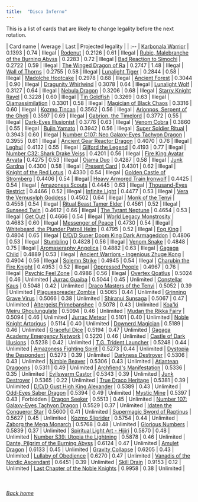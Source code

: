 ```yaml
---
title:  "Disco Inferno"
---
```


This is a list of cards that are likely to change legality before the next rotation.

| Card name | Average | Last | Projected legality |
| :-- |
[Karbonala Warrior](https://db.ygoprodeck.com/card/?search=Karbonala%20Warrior) | 0.1393 | 0.74 | Illegal |
[Rodenut](https://db.ygoprodeck.com/card/?search=Rodenut) | 0.2126 | 0.61 | Illegal |
[Rubic, Malebranche of the Burning Abyss](https://db.ygoprodeck.com/card/?search=Rubic,%20Malebranche%20of%20the%20Burning%20Abyss) | 0.2283 | 0.72 | Illegal |
[Bad Reaction to Simochi](https://db.ygoprodeck.com/card/?search=Bad%20Reaction%20to%20Simochi) | 0.2722 | 0.59 | Illegal |
[The Winged Dragon of Ra](https://db.ygoprodeck.com/card/?search=The%20Winged%20Dragon%20of%20Ra) | 0.2747 | 1.48 | Illegal |
[Wall of Thorns](https://db.ygoprodeck.com/card/?search=Wall%20of%20Thorns) | 0.2755 | 0.58 | Illegal |
[Lunalight Tiger](https://db.ygoprodeck.com/card/?search=Lunalight%20Tiger) | 0.2844 | 0.58 | Illegal |
[Madolche Hootcake](https://db.ygoprodeck.com/card/?search=Madolche%20Hootcake) | 0.2978 | 0.68 | Illegal |
[Ancient Forest](https://db.ygoprodeck.com/card/?search=Ancient%20Forest) | 0.3044 | 0.90 | Illegal |
[Dragunity Whirlwind](https://db.ygoprodeck.com/card/?search=Dragunity%20Whirlwind) | 0.3078 | 0.64 | Illegal |
[Lunalight Wolf](https://db.ygoprodeck.com/card/?search=Lunalight%20Wolf) | 0.3127 | 0.64 | Illegal |
[Nebula Dragon](https://db.ygoprodeck.com/card/?search=Nebula%20Dragon) | 0.3206 | 0.68 | Illegal |
[Starry Knight Rayel](https://db.ygoprodeck.com/card/?search=Starry%20Knight%20Rayel) | 0.3228 | 0.60 | Illegal |
[Tin Goldfish](https://db.ygoprodeck.com/card/?search=Tin%20Goldfish) | 0.3269 | 0.63 | Illegal |
[Ojamassimilation](https://db.ygoprodeck.com/card/?search=Ojamassimilation) | 0.3301 | 0.58 | Illegal |
[Magician of Black Chaos](https://db.ygoprodeck.com/card/?search=Magician%20of%20Black%20Chaos) | 0.3316 | 0.60 | Illegal |
[Kozmo Tincan](https://db.ygoprodeck.com/card/?search=Kozmo%20Tincan) | 0.3562 | 0.56 | Illegal |
[Arionpos, Serpent of the Ghoti](https://db.ygoprodeck.com/card/?search=Arionpos,%20Serpent%20of%20the%20Ghoti) | 0.3597 | 0.69 | Illegal |
[Gabrion, the Timelord](https://db.ygoprodeck.com/card/?search=Gabrion,%20the%20Timelord) | 0.3772 | 0.55 | Illegal |
[Dark-Eyes Illusionist](https://db.ygoprodeck.com/card/?search=Dark-Eyes%20Illusionist) | 0.3776 | 0.63 | Illegal |
[Venom Cobra](https://db.ygoprodeck.com/card/?search=Venom%20Cobra) | 0.3860 | 0.55 | Illegal |
[Bujin Yamato](https://db.ygoprodeck.com/card/?search=Bujin%20Yamato) | 0.3942 | 0.56 | Illegal |
[Super Soldier Ritual](https://db.ygoprodeck.com/card/?search=Super%20Soldier%20Ritual) | 0.3943 | 0.60 | Illegal |
[Number C107: Neo Galaxy-Eyes Tachyon Dragon](https://db.ygoprodeck.com/card/?search=Number%20C107:%20Neo%20Galaxy-Eyes%20Tachyon%20Dragon) | 0.3955 | 0.61 | Illegal |
[Ancient Gear Reactor Dragon](https://db.ygoprodeck.com/card/?search=Ancient%20Gear%20Reactor%20Dragon) | 0.4070 | 0.76 | Illegal |
[Leghul](https://db.ygoprodeck.com/card/?search=Leghul) | 0.4132 | 0.55 | Illegal |
[Gilford the Legend](https://db.ygoprodeck.com/card/?search=Gilford%20the%20Legend) | 0.4193 | 0.77 | Illegal |
[Number C32: Shark Drake Veiss](https://db.ygoprodeck.com/card/?search=Number%20C32:%20Shark%20Drake%20Veiss) | 0.4201 | 0.56 | Illegal |
[Fire King Avatar Arvata](https://db.ygoprodeck.com/card/?search=Fire%20King%20Avatar%20Arvata) | 0.4275 | 0.53 | Illegal |
[Ojama Duo](https://db.ygoprodeck.com/card/?search=Ojama%20Duo) | 0.4287 | 0.58 | Illegal |
[Junk Gardna](https://db.ygoprodeck.com/card/?search=Junk%20Gardna) | 0.4300 | 0.58 | Illegal |
[Present Card](https://db.ygoprodeck.com/card/?search=Present%20Card) | 0.4301 | 0.62 | Illegal |
[Knight of the Red Lotus](https://db.ygoprodeck.com/card/?search=Knight%20of%20the%20Red%20Lotus) | 0.4330 | 0.54 | Illegal |
[Golden Castle of Stromberg](https://db.ygoprodeck.com/card/?search=Golden%20Castle%20of%20Stromberg) | 0.4406 | 0.54 | Illegal |
[Heavy Armored Train Ironwolf](https://db.ygoprodeck.com/card/?search=Heavy%20Armored%20Train%20Ironwolf) | 0.4425 | 0.54 | Illegal |
[Amazoness Scouts](https://db.ygoprodeck.com/card/?search=Amazoness%20Scouts) | 0.4445 | 0.63 | Illegal |
[Thousand-Eyes Restrict](https://db.ygoprodeck.com/card/?search=Thousand-Eyes%20Restrict) | 0.4466 | 0.52 | Illegal |
[Infinite Light](https://db.ygoprodeck.com/card/?search=Infinite%20Light) | 0.4477 | 0.53 | Illegal |
[Vera the Vernusylph Goddess](https://db.ygoprodeck.com/card/?search=Vera%20the%20Vernusylph%20Goddess) | 0.4502 | 0.64 | Illegal |
[Monk of the Tenyi](https://db.ygoprodeck.com/card/?search=Monk%20of%20the%20Tenyi) | 0.4558 | 0.54 | Illegal |
[Ritual Beast Tamer Elder](https://db.ygoprodeck.com/card/?search=Ritual%20Beast%20Tamer%20Elder) | 0.4561 | 0.52 | Illegal |
[Sunseed Twin](https://db.ygoprodeck.com/card/?search=Sunseed%20Twin) | 0.4612 | 0.66 | Illegal |
[The Tyrant Neptune](https://db.ygoprodeck.com/card/?search=The%20Tyrant%20Neptune) | 0.4654 | 0.53 | Illegal |
[Get Out!](https://db.ygoprodeck.com/card/?search=Get%20Out!) | 0.4666 | 0.54 | Illegal |
[World Legacy Monstrosity](https://db.ygoprodeck.com/card/?search=World%20Legacy%20Monstrosity) | 0.4683 | 0.60 | Illegal |
[Messenger of Peace](https://db.ygoprodeck.com/card/?search=Messenger%20of%20Peace) | 0.4730 | 0.54 | Illegal |
[Whitebeard, the Plunder Patroll Helm](https://db.ygoprodeck.com/card/?search=Whitebeard,%20the%20Plunder%20Patroll%20Helm) | 0.4795 | 0.52 | Illegal |
[Fog King](https://db.ygoprodeck.com/card/?search=Fog%20King) | 0.4804 | 0.65 | Illegal |
[D/D/D Super Doom King Dark Armageddon](https://db.ygoprodeck.com/card/?search=D/D/D%20Super%20Doom%20King%20Dark%20Armageddon) | 0.4806 | 0.53 | Illegal |
[Stumbling](https://db.ygoprodeck.com/card/?search=Stumbling) | 0.4828 | 0.56 | Illegal |
[Venom Snake](https://db.ygoprodeck.com/card/?search=Venom%20Snake) | 0.4848 | 0.75 | Illegal |
[Aromaseraphy Angelica](https://db.ygoprodeck.com/card/?search=Aromaseraphy%20Angelica) | 0.4882 | 0.63 | Illegal |
[Gagaga Child](https://db.ygoprodeck.com/card/?search=Gagaga%20Child) | 0.4889 | 0.53 | Illegal |
[Ancient Warriors - Ingenious Zhuge Kong](https://db.ygoprodeck.com/card/?search=Ancient%20Warriors%20-%20Ingenious%20Zhuge%20Kong) | 0.4904 | 0.56 | Illegal |
[Solemn Strike](https://db.ygoprodeck.com/card/?search=Solemn%20Strike) | 0.4945 | 0.54 | Illegal |
[Charubin the Fire Knight](https://db.ygoprodeck.com/card/?search=Charubin%20the%20Fire%20Knight) | 0.4953 | 0.52 | Illegal |
[Oppressed People](https://db.ygoprodeck.com/card/?search=Oppressed%20People) | 0.4967 | 0.76 | Illegal |
[Psychic Feel Zone](https://db.ygoprodeck.com/card/?search=Psychic%20Feel%20Zone) | 0.4986 | 0.56 | Illegal |
[Overtex Qoatlus](https://db.ygoprodeck.com/card/?search=Overtex%20Qoatlus) | 0.5024 | 0.46 | Unlimited |
[Jurrac Guaiba](https://db.ygoprodeck.com/card/?search=Jurrac%20Guaiba) | 0.5044 | 0.45 | Unlimited |
[Constellar Kaus](https://db.ygoprodeck.com/card/?search=Constellar%20Kaus) | 0.5048 | 0.42 | Unlimited |
[Draco Masters of the Tenyi](https://db.ygoprodeck.com/card/?search=Draco%20Masters%20of%20the%20Tenyi) | 0.5052 | 0.39 | Unlimited |
[Plaguespreader Zombie](https://db.ygoprodeck.com/card/?search=Plaguespreader%20Zombie) | 0.5065 | 0.44 | Unlimited |
[Grinning Grave Virus](https://db.ygoprodeck.com/card/?search=Grinning%20Grave%20Virus) | 0.5066 | 0.38 | Unlimited |
[Shiranui Sunsaga](https://db.ygoprodeck.com/card/?search=Shiranui%20Sunsaga) | 0.5067 | 0.47 | Unlimited |
[Altergeist Primebanshee](https://db.ygoprodeck.com/card/?search=Altergeist%20Primebanshee) | 0.5078 | 0.43 | Unlimited |
[Koa'ki Meiru Ghoulungulate](https://db.ygoprodeck.com/card/?search=Koa'ki%20Meiru%20Ghoulungulate) | 0.5094 | 0.46 | Unlimited |
[Mudan the Rikka Fairy](https://db.ygoprodeck.com/card/?search=Mudan%20the%20Rikka%20Fairy) | 0.5094 | 0.46 | Unlimited |
[Jurrac Meteor](https://db.ygoprodeck.com/card/?search=Jurrac%20Meteor) | 0.5101 | 0.40 | Unlimited |
[Noble Knight Artorigus](https://db.ygoprodeck.com/card/?search=Noble%20Knight%20Artorigus) | 0.5114 | 0.40 | Unlimited |
[Downerd Magician](https://db.ygoprodeck.com/card/?search=Downerd%20Magician) | 0.5189 | 0.46 | Unlimited |
[Graceful Dice](https://db.ygoprodeck.com/card/?search=Graceful%20Dice) | 0.5194 | 0.47 | Unlimited |
[Gagaga Academy Emergency Network](https://db.ygoprodeck.com/card/?search=Gagaga%20Academy%20Emergency%20Network) | 0.5220 | 0.46 | Unlimited |
[Castle of Dark Illusions](https://db.ygoprodeck.com/card/?search=Castle%20of%20Dark%20Illusions) | 0.5238 | 0.42 | Unlimited |
[T.G. Trident Launcher](https://db.ygoprodeck.com/card/?search=T.G.%20Trident%20Launcher) | 0.5248 | 0.44 | Unlimited |
[Amazoness Fighting Spirit](https://db.ygoprodeck.com/card/?search=Amazoness%20Fighting%20Spirit) | 0.5273 | 0.44 | Unlimited |
[Dystopia the Despondent](https://db.ygoprodeck.com/card/?search=Dystopia%20the%20Despondent) | 0.5273 | 0.39 | Unlimited |
[Darkness Destroyer](https://db.ygoprodeck.com/card/?search=Darkness%20Destroyer) | 0.5306 | 0.43 | Unlimited |
[Nimble Beaver](https://db.ygoprodeck.com/card/?search=Nimble%20Beaver) | 0.5306 | 0.43 | Unlimited |
[Atlantean Dragoons](https://db.ygoprodeck.com/card/?search=Atlantean%20Dragoons) | 0.5311 | 0.49 | Unlimited |
[Archfiend's Manifestation](https://db.ygoprodeck.com/card/?search=Archfiend's%20Manifestation) | 0.5336 | 0.35 | Unlimited |
[Evilswarm Castor](https://db.ygoprodeck.com/card/?search=Evilswarm%20Castor) | 0.5343 | 0.39 | Unlimited |
[Junk Destroyer](https://db.ygoprodeck.com/card/?search=Junk%20Destroyer) | 0.5365 | 0.22 | Unlimited |
[True Draco Heritage](https://db.ygoprodeck.com/card/?search=True%20Draco%20Heritage) | 0.5381 | 0.39 | Unlimited |
[D/D/D Gust High King Alexander](https://db.ygoprodeck.com/card/?search=D/D/D%20Gust%20High%20King%20Alexander) | 0.5389 | 0.43 | Unlimited |
[Odd-Eyes Saber Dragon](https://db.ygoprodeck.com/card/?search=Odd-Eyes%20Saber%20Dragon) | 0.5394 | 0.49 | Unlimited |
[Mystic Mine](https://db.ygoprodeck.com/card/?search=Mystic%20Mine) | 0.5397 | 0.43 | Forbidden |
[Dragon Seeker](https://db.ygoprodeck.com/card/?search=Dragon%20Seeker) | 0.5513 | 0.45 | Unlimited |
[Number 107: Galaxy-Eyes Tachyon Dragon](https://db.ygoprodeck.com/card/?search=Number%20107:%20Galaxy-Eyes%20Tachyon%20Dragon) | 0.5529 | 0.37 | Unlimited |
[Idaten the Conqueror Star](https://db.ygoprodeck.com/card/?search=Idaten%20the%20Conqueror%20Star) | 0.5600 | 0.41 | Unlimited |
[Supermagic Sword of Raptinus](https://db.ygoprodeck.com/card/?search=Supermagic%20Sword%20of%20Raptinus) | 0.5627 | 0.45 | Unlimited |
[Kozmo Sliprider](https://db.ygoprodeck.com/card/?search=Kozmo%20Sliprider) | 0.5754 | 0.44 | Unlimited |
[Zaborg the Mega Monarch](https://db.ygoprodeck.com/card/?search=Zaborg%20the%20Mega%20Monarch) | 0.5768 | 0.48 | Unlimited |
[Glorious Numbers](https://db.ygoprodeck.com/card/?search=Glorious%20Numbers) | 0.5839 | 0.37 | Unlimited |
[Spiritual Light Art - Hijiri](https://db.ygoprodeck.com/card/?search=Spiritual%20Light%20Art%20-%20Hijiri) | 0.5870 | 0.48 | Unlimited |
[Number S39: Utopia the Lightning](https://db.ygoprodeck.com/card/?search=Number%20S39:%20Utopia%20the%20Lightning) | 0.5878 | 0.46 | Unlimited |
[Dante, Pilgrim of the Burning Abyss](https://db.ygoprodeck.com/card/?search=Dante,%20Pilgrim%20of%20the%20Burning%20Abyss) | 0.6124 | 0.47 | Unlimited |
[Amulet Dragon](https://db.ygoprodeck.com/card/?search=Amulet%20Dragon) | 0.6133 | 0.45 | Unlimited |
[Gravity Collapse](https://db.ygoprodeck.com/card/?search=Gravity%20Collapse) | 0.6205 | 0.43 | Unlimited |
[Lullaby of Obedience](https://db.ygoprodeck.com/card/?search=Lullaby%20of%20Obedience) | 0.6270 | 0.47 | Unlimited |
[Vanadis of the Nordic Ascendant](https://db.ygoprodeck.com/card/?search=Vanadis%20of%20the%20Nordic%20Ascendant) | 0.6451 | 0.39 | Unlimited |
[Skill Drain](https://db.ygoprodeck.com/card/?search=Skill%20Drain) | 0.9153 | 0.12 | Unlimited |
[Last Chapter of the Noble Knights](https://db.ygoprodeck.com/card/?search=Last%20Chapter%20of%20the%20Noble%20Knights) | 0.9958 | 0.38 | Unlimited |

<br>

###### [Back home](index)
